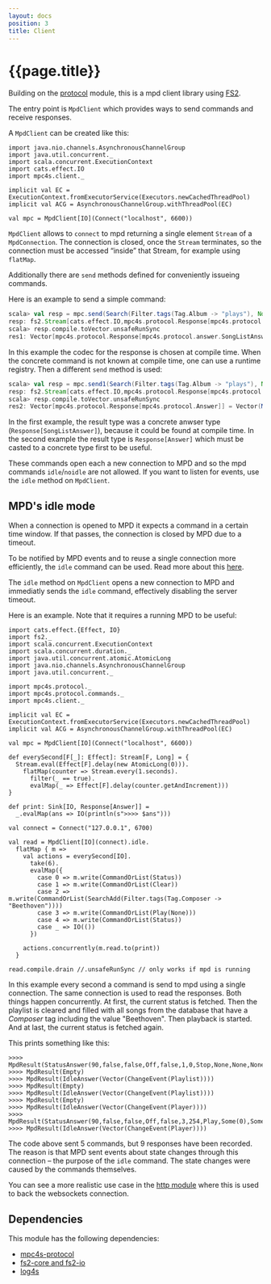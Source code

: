 ```yaml
---
layout: docs
position: 3
title: Client
---
```


# {{page.title}}

Building on the [protocol](./protocol.html) module, this is a mpd
client library using
[FS2](https://github.com/functional-streams-for-scala/fs2).

The entry point is `MpdClient` which provides ways to send commands
and receive responses.

A `MpdClient` can be created like this:

```tut:book
import java.nio.channels.AsynchronousChannelGroup
import java.util.concurrent._
import scala.concurrent.ExecutionContext
import cats.effect.IO
import mpc4s.client._

implicit val EC = ExecutionContext.fromExecutorService(Executors.newCachedThreadPool)
implicit val ACG = AsynchronousChannelGroup.withThreadPool(EC)

val mpc = MpdClient[IO](Connect("localhost", 6600))
```

`MpdClient` allows to `connect` to mpd returning a single element
`Stream` of a `MpdConnection`. The connection is closed, once the
`Stream` terminates, so the connection must be accessed “inside” that
Stream, for example using `flatMap`.

Additionally there are `send` methods defined for conveniently
issueing commands.

Here is an example to send a simple command:

```scala
scala> val resp = mpc.send(Search(Filter.tags(Tag.Album -> "plays"), None, None), 5.seconds)
resp: fs2.Stream[cats.effect.IO,mpc4s.protocol.Response[mpc4s.protocol.answer.SongListAnswer]] = Stream(..)
scala> resp.compile.toVector.unsafeRunSync
res1: Vector[mpc4s.protocol.Response[mpc4s.protocol.answer.SongListAnswer]] = Vector(MpdResult(SongListAnswer(SongList(Vector(Song(Uri(Eike/classic/Ladislav Jelinek/Ladislav Jelinek plays Beethoven/01-Sonata C Major Op53 Waldstein Allegro con brio (L van Beethoven)-Ladislav Jelinek.flac),Some(2018-07-16T18:45:13Z),Some(Seconds(683)),Some(683.0),ListMap(Map(Title -> Sonata C Major Op53 Waldstein, Allegro con brio (L van Beethoven), Composer -> Ludwig van Beethoven, Album -> Ladislav Jelinek plays Beethoven, Track -> 1, Albumartist -> Ladislav Jelinek, Artist -> Ladislav Jelinek, Date -> 2011, Comment -> http://magnatune.com/artists/ladislav_jelinek, Genre -> Classical))), Song(Uri(Eike/classic/Ladislav Jelinek/Ladislav Jelinek plays Beethoven/02-Sonata C Major O...
```

In this example the codec for the response is chosen at compile
time. When the concrete command is not known at compile time, one can
use a runtime registry. Then a different `send` method is used:

```scala
scala> val resp = mpc.send1(Search(Filter.tags(Tag.Album -> "plays"), None, None), 5.seconds)
resp: fs2.Stream[cats.effect.IO,mpc4s.protocol.Response[mpc4s.protocol.Answer]] = Stream(..)
scala> resp.compile.toVector.unsafeRunSync
res2: Vector[mpc4s.protocol.Response[mpc4s.protocol.Answer]] = Vector(MpdResult(SongListAnswer(SongList(Vector(Song(Uri(Eike/classic/Ladislav Jelinek/Ladislav Jelinek plays Beethoven/01-Sonata C Major Op53 Waldstein Allegro con brio (L van Beethoven)-Ladislav Jelinek.flac),Some(2018-07-16T18:45:13Z),Some(Seconds(683)),Some(683.0),ListMap(Map(Title -> Sonata C Major Op53 Waldstein, Allegro con brio (L van Beethoven), Composer -> Ludwig van Beethoven, Album -> Ladislav Jelinek plays Beethoven, Track -> 1, Albumartist -> Ladislav Jelinek, Artist -> Ladislav Jelinek, Date -> 2011, Comment -> http://magnatune.com/artists/ladislav_jelinek, Genre -> Classical))), Song(Uri(Eike/classic/Ladislav Jelinek/Ladislav Jelinek plays Beethoven/02-Sonata C Major Op53 Waldstein I...
```

In the first example, the result type was a concrete anwser type
(`Response[SongListAnswer]`), because it could be found at compile
time. In the second example the result type is `Response[Answer]`
which must be casted to a concrete type first to be useful.

These commands open each a new connection to MPD and so the mpd
commands `idle`/`noidle` are not allowed. If you want to listen for
events, use the `idle` method on `MpdClient`.

## MPD's idle mode

When a connection is opened to MPD it expects a command in a certain
time window. If that passes, the connection is closed by MPD due to a
timeout.

To be notified by MPD events and to reuse a single connection more
efficiently, the `idle` command can be used. Read more about this
[here](https://www.musicpd.org/doc/protocol/command_reference.html#status_commands).

The `idle` method on `MpdClient` opens a new connection to MPD and
immediatly sends the `idle` command, effectively disabling the server
timeout.

Here is an example. Note that it requires a running MPD to be useful:

```tut:silent
import cats.effect.{Effect, IO}
import fs2._
import scala.concurrent.ExecutionContext
import scala.concurrent.duration._
import java.util.concurrent.atomic.AtomicLong
import java.nio.channels.AsynchronousChannelGroup
import java.util.concurrent._

import mpc4s.protocol._
import mpc4s.protocol.commands._
import mpc4s.client._

implicit val EC = ExecutionContext.fromExecutorService(Executors.newCachedThreadPool)
implicit val ACG = AsynchronousChannelGroup.withThreadPool(EC)

val mpc = MpdClient[IO](Connect("localhost", 6600))

def everySecond[F[_]: Effect]: Stream[F, Long] = {
  Stream.eval(Effect[F].delay(new AtomicLong(0))).
    flatMap(counter => Stream.every(1.seconds).
      filter(_ == true).
      evalMap(_ => Effect[F].delay(counter.getAndIncrement)))
}

def print: Sink[IO, Response[Answer]] =
  _.evalMap(ans => IO(println(s">>>> $ans")))

val connect = Connect("127.0.0.1", 6700)

val read = MpdClient[IO](connect).idle.
  flatMap { m =>
    val actions = everySecond[IO].
      take(6).
      evalMap({
        case 0 => m.write(CommandOrList(Status))
        case 1 => m.write(CommandOrList(Clear))
        case 2 => m.write(CommandOrList(SearchAdd(Filter.tags(Tag.Composer -> "Beethoven"))))
        case 3 => m.write(CommandOrList(Play(None)))
        case 4 => m.write(CommandOrList(Status))
        case _ => IO(())
      })

    actions.concurrently(m.read.to(print))
  }

read.compile.drain //.unsafeRunSync // only works if mpd is running
```

In this example every second a command is send to mpd using a single
connection. The same connection is used to read the responses. Both
things happen concurrently. At first, the current status is
fetched. Then the playlist is cleared and filled with all songs from
the database that have a _Composer_ tag including the value
"Beethoven". Then playback is started. And at last, the current status
is fetched again.

This prints something like this:

```
>>>> MpdResult(StatusAnswer(90,false,false,Off,false,1,0,Stop,None,None,None,None,None,None,None,None,None,Some(0.0),None,Some(),Some()))
>>>> MpdResult(Empty)
>>>> MpdResult(IdleAnswer(Vector(ChangeEvent(Playlist))))
>>>> MpdResult(Empty)
>>>> MpdResult(IdleAnswer(Vector(ChangeEvent(Playlist))))
>>>> MpdResult(Empty)
>>>> MpdResult(IdleAnswer(Vector(ChangeEvent(Player))))
>>>> MpdResult(StatusAnswer(90,false,false,Off,false,3,254,Play,Some(0),Some(Id(1)),Some(1),Some(Id(2)),Some(Range(1,407)),Some(1.137),Some(406.8),Some(198),None,Some(0.0),Some(AudioFormat(44100,16,2)),Some(),Some()))
>>>> MpdResult(IdleAnswer(Vector(ChangeEvent(Player))))
```

The code above sent 5 commands, but 9 responses have been
recorded. The reason is that MPD sent events about state changes
through this connection – the purpose of the `idle` command. The state
changes were caused by the commands themselves.

You can see a more realistic use case in the [http
module](./http.html) where this is used to back the websockets
connection.

## Dependencies

This module has the following dependencies:

- [mpc4s-protocol](protocol.html)
- [fs2-core and fs2-io](https://github.com/functional-streams-for-scala/fs2)
- [log4s](https://github.com/Log4s/log4s)
